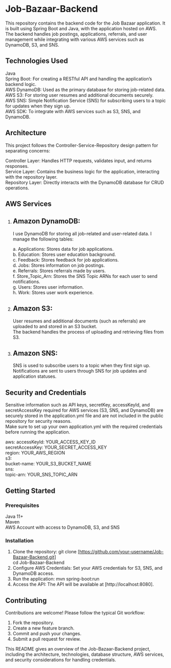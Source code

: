 # Job-Bazaar-Backend
This repository contains the backend code for the Job Bazaar application. It is built using Spring Boot and Java, with the application hosted on AWS. The backend handles job postings, applications, referrals, and user management while integrating 
with various AWS services such as DynamoDB, S3, and SNS.

## Technologies Used

Java  
Spring Boot: For creating a RESTful API and handling the application’s backend logic.  
AWS DynamoDB: Used as the primary database for storing job-related data.  
AWS S3: For storing user resumes and additional documents securely.  
AWS SNS: Simple Notification Service (SNS) for subscribing users to a topic for updates when they sign up.  
AWS SDK: To integrate with AWS services such as S3, SNS, and DynamoDB.  

## Architecture
This project follows the Controller-Service-Repository design pattern for separating concerns:

Controller Layer: Handles HTTP requests, validates input, and returns responses.  
Service Layer: Contains the business logic for the application, interacting with the repository layer.  
Repository Layer: Directly interacts with the DynamoDB database for CRUD operations.  

## AWS Services
1. ## Amazon DynamoDB:
   I use DynamoDB for storing all job-related and user-related data. I manage the following tables:

    a. Applications: Stores data for job applications.  
    b. Education: Stores user education background.  
    c. Feedback: Stores feedback for job applications.  
    d. Jobs: Stores information on job postings.  
    e. Referrals: Stores referrals made by users.  
    f. Store_Topic_Arn: Stores the SNS Topic ARNs for each user to send notifications.  
    g. Users: Stores user information.  
    h. Work: Stores user work experience.  
2. ## Amazon S3:
    User resumes and additional documents (such as referrals) are uploaded to and stored in an S3 bucket.  
    The backend handles the process of uploading and retrieving files from S3.

3. ## Amazon SNS:
   SNS is used to subscribe users to a topic when they first sign up.  
   Notifications are sent to users through SNS for job updates and application statuses.
   
## Security and Credentials
Sensitive information such as API keys, secretKey, accessKeyId, and secretAccessKey required for AWS services (S3, SNS, and DynamoDB) are securely stored in the application.yml file and are not included in the public repository for security reasons.  
Make sure to set up your own application.yml with the required credentials before running the application.

aws:
   accessKeyId: YOUR_ACCESS_KEY_ID  
   secretAccessKey: YOUR_SECRET_ACCESS_KEY  
   region: YOUR_AWS_REGION  
   s3:  
      bucket-name: YOUR_S3_BUCKET_NAME  
   sns:  
      topic-arn: YOUR_SNS_TOPIC_ARN  

## Getting Started
### Prerequisites
Java 11+  
Maven  
AWS Account with access to DynamoDB, S3, and SNS

### Installation
1. Clone the repository:
   git clone [https://github.com/your-username/Job-Bazaar-Backend.git]    
   cd Job-Bazaar-Backend  
2. Configure AWS Credentials: Set your AWS credentials for S3, SNS, and DynamoDB access.
3. Run the application: mvn spring-boot:run
4. Access the API: The API will be available at [http://localhost:8080].

## Contributing
Contributions are welcome! Please follow the typical Git workflow:

1. Fork the repository.
2. Create a new feature branch.
3. Commit and push your changes.
4. Submit a pull request for review.

This README gives an overview of the Job-Bazaar-Backend project, including the architecture, technologies, database structure, AWS services, and security considerations for handling credentials.

